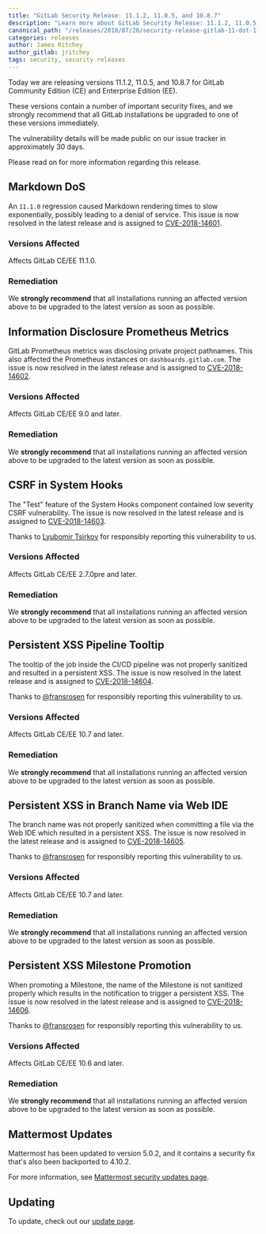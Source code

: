 ```yaml
---
title: "GitLab Security Release: 11.1.2, 11.0.5, and 10.8.7"
description: "Learn more about GitLab Security Release: 11.1.2, 11.0.5, and 10.8.7 for GitLab Community Edition (CE) and Enterprise Edition (EE)"
canonical_path: "/releases/2018/07/26/security-release-gitlab-11-dot-1-dot-2-released/"
categories: releases
author: James Ritchey
author_gitlab: jritchey
tags: security, security releases
---
```


Today we are releasing versions 11.1.2, 11.0.5, and 10.8.7 for GitLab Community Edition (CE) and Enterprise Edition (EE).

These versions contain a number of important security fixes, and we strongly recommend that all GitLab installations be upgraded to one of these versions immediately.

<!-- more -->

The vulnerability details will be made public on our issue tracker in approximately 30 days.

Please read on for more information regarding this release.

##  Markdown DoS

An `11.1.0` regression caused Markdown rendering times to slow exponentially, possibly leading to a denial of service. This issue is now resolved in the latest release and is assigned to [CVE-2018-14601](https://cve.mitre.org/cgi-bin/cvename.cgi?name=CVE-2018-14601).

### Versions Affected

Affects GitLab CE/EE 11.1.0.

### Remediation

We **strongly recommend** that all installations running an affected version above to be upgraded to the latest version as soon as possible.

##  Information Disclosure Prometheus Metrics

GitLab Prometheus metrics was disclosing private project pathnames. This also affected the Prometheus instances on `dashboards.gitlab.com`. The issue is now resolved in the latest release and is assigned to [CVE-2018-14602](https://cve.mitre.org/cgi-bin/cvename.cgi?name=CVE-2018-14602).

### Versions Affected

Affects GitLab CE/EE 9.0 and later.

### Remediation

We **strongly recommend** that all installations running an affected version above to be upgraded to the latest version as soon as possible.

##  CSRF in System Hooks

The "Test" feature of the System Hooks component contained low severity CSRF vulnerability. The issue is now resolved in the latest release and is assigned to [CVE-2018-14603](https://cve.mitre.org/cgi-bin/cvename.cgi?name=CVE-2018-14603).

Thanks to [Lyubomir Tsirkov](https://hackerone.com/sql00) for responsibly reporting this vulnerability to us.

### Versions Affected

Affects GitLab CE/EE 2.7.0pre and later.

### Remediation

We **strongly recommend** that all installations running an affected version above to be upgraded to the latest version as soon as possible.

##  Persistent XSS Pipeline Tooltip

The tooltip of the job inside the CI/CD pipeline was not properly sanitized and resulted in a persistent XSS. The issue is now resolved in the latest release and is assigned to [CVE-2018-14604](https://cve.mitre.org/cgi-bin/cvename.cgi?name=CVE-2018-14604).

Thanks to [@fransrosen](https://hackerone.com/fransrosen) for responsibly reporting this vulnerability to us.

### Versions Affected

Affects GitLab CE/EE 10.7 and later.

### Remediation

We **strongly recommend** that all installations running an affected version above to be upgraded to the latest version as soon as possible.

##  Persistent XSS in Branch Name via Web IDE

The branch name was not properly sanitized when committing a file via the Web IDE which resulted in a persistent XSS. The issue is now resolved in the latest release and is assigned to [CVE-2018-14605](https://cve.mitre.org/cgi-bin/cvename.cgi?name=CVE-2018-14605).

Thanks to [@fransrosen](https://hackerone.com/fransrosen) for responsibly reporting this vulnerability to us.

### Versions Affected

Affects GitLab CE/EE 10.7 and later.

### Remediation

We **strongly recommend** that all installations running an affected version above to be upgraded to the latest version as soon as possible.

##  Persistent XSS Milestone Promotion

When promoting a Milestone, the name of the Milestone is not sanitized properly which results in the notification to trigger a persistent XSS. The issue is now resolved in the latest release and is assigned to [CVE-2018-14606](https://cve.mitre.org/cgi-bin/cvename.cgi?name=CVE-2018-14606).

Thanks to [@fransrosen](https://hackerone.com/fransrosen) for responsibly reporting this vulnerability to us.

### Versions Affected

Affects GitLab CE/EE 10.6 and later.

### Remediation

We **strongly recommend** that all installations running an affected version above to be upgraded to the latest version as soon as possible.

## Mattermost Updates

Mattermost has been updated to version 5.0.2, and it contains a security fix that's also been backported to 4.10.2.

For more information, see [Mattermost security updates page](https://about.mattermost.com/security-updates/).

## Updating

To update, check out our [update page](/update/).
